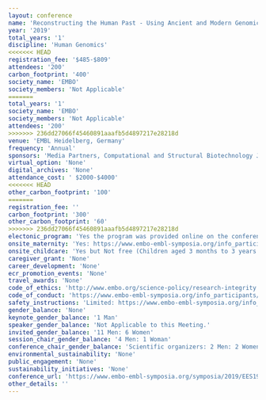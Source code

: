 ```yaml
---
layout: conference 
name: 'Reconstructing the Human Past - Using Ancient and Modern Genomics'
year: '2019'
total_years: '1'
discipline: 'Human Genomics'
<<<<<<< HEAD
registration_fee: '$485-$809'
attendees: '200'
carbon_footprint: '400'
society_name: 'EMBO'
society_members: 'Not Applicable'
=======
total_years: '1'
society_name: 'EMBO'
society_members: 'Not Applicable'
attendees: '200'
>>>>>>> 236dd27066f45460891aaafb5d4897217e28218d
venue: 'EMBL Heidelberg, Germany'
frequency: 'Annual'
sponsors: 'Media Partners, Computational and Structural Biotechnology Journal, an Elsevier journal, Molecular Systems Biology, an EMBO Press journal, Open Biology, a Royal Society journal, Wiley'
virtual_option: 'None'
digital_archives: 'None'
attendance_cost: ' $2000-$4000'
<<<<<<< HEAD
other_carbon_footprint: '100'
=======
registration_fee: ''
carbon_footprint: '300'
other_carbon_footprint: '60'
>>>>>>> 236dd27066f45460891aaafb5d4897217e28218d
electonic_program: 'Yes the program was provided online on the conference website.'
onsite_maternity: 'Yes: https://www.embo-embl-symposia.org/info_participants/onsiteinfo/index.html#nursing'
onsite_childcare: 'Yes but Not free (Children aged 3 months to 3 years are looked after on campus by our highly professional kindergarten teachers in the EMBL Kinderhaus. Languages: The two main languages of the carers are German and English. Childcare times: 8:30am - 5:50pm for the duration of the conference, Registration fee: €100 per child, per conference, Whats provided?: All necessary equipment such as meals, beds, toys and diapers are provided. Who and where?: Children are looked after on campus by our highly professional kindergarten teachers in the EMBL Kinderhaus. Childcare times: 8:30am - 5:50pm for the duration of the conference. Registration fee: €100 per child, per conference, Whats provided?: All necessary equipment such as meals, beds, toys and diapers are provided. The following criteria must be met to be eligible for EMBL childcare: The child must be between 3 months and 3 years. One or both parents must be registered participants to the corresponding conference, If your child has special dietary needs, requires medicine or special nappies, this must be provided for the duration of the conference, You must agree to the EMBL Kinderhaus Medical Guidelines. Valid travel insurance is required (in addition to the EMBL visitors insurance that covers the child during the conference), As childcare spaces are limited, registration will be on a first-come first-served basis. Your place can only be confirmed after payment of the registration fee. The children of conference participants who are registered for childcare at EMBL are covered by the EMBL liability insurance in the case that something should happen to them whilst under the care of the kindergarten teacher (e.g. if they fall or injure themselves). It is nevertheless required that the conference participants also arrange health or travel insurance for themselves and their child which is valid in Germany, and that covers them in the case of illness or accident in which they are at fault that takes place when the child is not in the EMBL childcare, or an accident that takes place off the EMBL premises. Cancellation of any booked onsite childcare service should be submitted in writing or via email and is valid only with acknowledgement of receipt by the EMBL Course & Conference Office. Cancellation fees are dependent on the notice given. If cancellation occurs less than 7 days prior to the start of the booked childcare service, the cancellation fee is 100percent of the fee. If cancellation occurs between 7 days and 1 month prior to the start of the event, the cancellation fee is 50percent of the fee. Earlier than 1 month, a cancellation fee of EUR 50 will be charged or 50percent of the fee, whichever is the lower. If the onsite childcare service has been booked by the registration deadline of the event and a visa is not awarded in time to travel to the event, the full fee for the onsite childcare will be reimbursed. In this case, the visa rejection letter or proof that the visa application process has been initiated on time is required before reimbursement is processed.)'
caregiver_grant: 'None'
career_development: 'None'
ecr_promotion_events: 'None'
travel_awards: 'None'
code_of_ethics: 'http://www.embo.org/science-policy/research-integrity'
code_of_conduct: 'https://www.embo-embl-symposia.org/info_participants/codeofconduct/index.php'
safety_instructions: 'Limited: https://www.embo-embl-symposia.org/info_participants/onsiteinfo/index.html#health'
gender_balance: 'None'
keynote_gender_balance: '1 Man'
speaker_gender_balance: 'Not Applicable to this Meeting.'
invited_gender_balance: '11 Men: 6 Women'
session_chair_gender_balance: '4 Men: 1 Woman'
conference_chair_gender_balance: 'Scientific organizers: 2 Men: 2 Women'
environmental_sustainability: 'None'
public_engagement: 'None'
sustainability_initiatives: 'None'
conference_url: 'https://www.embo-embl-symposia.org/symposia/2019/EES19-02/?_ga=2.268803121.171280564.1542700212-1750436656.1542700212'
other_details: ''
---
```

